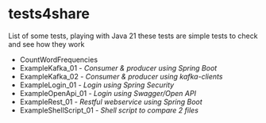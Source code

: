# tests4share

List of some tests, playing with Java 21 these tests are simple tests to check and see how they work   

* CountWordFrequencies   
* ExampleKafka_01 - _Consumer & producer using Spring Boot_   
* ExampleKafka_02 - _Consumer & producer using kafka-clients_   
* ExampleLogin_01 - _Login using Spring Security_   
* ExampleOpenApi_01 - _Login using Swagger/Open API_   
* ExampleRest_01 - _Restful webservice using Spring Boot_
* ExampleShellScript_01 - _Shell script to compare 2 files_



